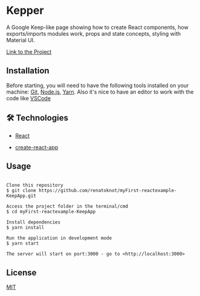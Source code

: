 # Kepper

A Google Keep-like page showing how to create React components, how exports/imports modules work, props and state concepts, styling with Material UI.

[Link to the Project](https://renato-googlekeep.netlify.app/)

## Installation

Before starting, you will need to have the following tools installed on your machine:
[Git](https://git-scm.com), [Node.js](https://nodejs.org/en/), [Yarn](https://classic.yarnpkg.com/en/docs/install#windows-stable).
Also it's nice to have an editor to work with the code like [VSCode](https://code.visualstudio.com/)

## 🛠 Technologies

- [React](https://pt-br.reactjs.org/)

- [create-react-app](https://github.com/facebook/create-react-app)

## Usage

```

Clone this repository
$ git clone https://github.com/renatoknot/myFirst-reactexample-KeepApp.git

Access the project folder in the terminal/cmd
$ cd myFirst-reactexample-KeepApp

Install dependencies
$ yarn install

Run the application in development mode
$ yarn start

The server will start on port:3000 - go to <http://localhost:3000>

```

## License

[MIT](https://choosealicense.com/licenses/mit/)
